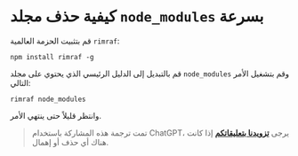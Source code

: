 # كيفية حذف مجلد `node_modules` بسرعة

قم بتثبيت الحزمة العالمية `rimraf`:

```shell
npm install rimraf -g
```

قم بالتبديل إلى الدليل الرئيسي الذي يحتوي على مجلد `node_modules` وقم بتشغيل الأمر التالي:

```shell
rimraf node_modules
```

وانتظر قليلاً حتى ينتهي الأمر.

> تمت ترجمة هذه المشاركة باستخدام ChatGPT، يرجى [**تزويدنا بتعليقاتكم**](https://github.com/linyuxuanlin/Wiki_MkDocs/issues/new) إذا كانت هناك أي حذف أو إهمال.